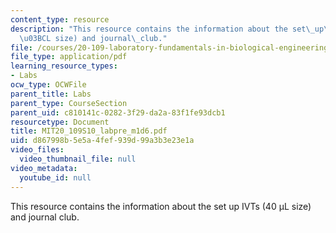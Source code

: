 ```yaml
---
content_type: resource
description: "This resource contains the information about the set\_up\_IVTs (40\_\
  \u03BCL size) and journal\_club."
file: /courses/20-109-laboratory-fundamentals-in-biological-engineering-spring-2010/d867998b5e5a4fef939d99a3b3e23e1a_MIT20_109S10_labpre_m1d6.pdf
file_type: application/pdf
learning_resource_types:
- Labs
ocw_type: OCWFile
parent_title: Labs
parent_type: CourseSection
parent_uid: c810141c-0282-3f29-da2a-83f1fe93dcb1
resourcetype: Document
title: MIT20_109S10_labpre_m1d6.pdf
uid: d867998b-5e5a-4fef-939d-99a3b3e23e1a
video_files:
  video_thumbnail_file: null
video_metadata:
  youtube_id: null
---
```

This resource contains the information about the set up IVTs (40 μL size) and journal club.